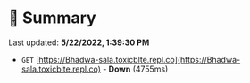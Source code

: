# 📖 Summary
Last updated: **5/22/2022, 1:39:30 PM**

- `GET` [https://Bhadwa-sala.toxicblte.repl.co](https://Bhadwa-sala.toxicblte.repl.co) - **Down** (4755ms)
